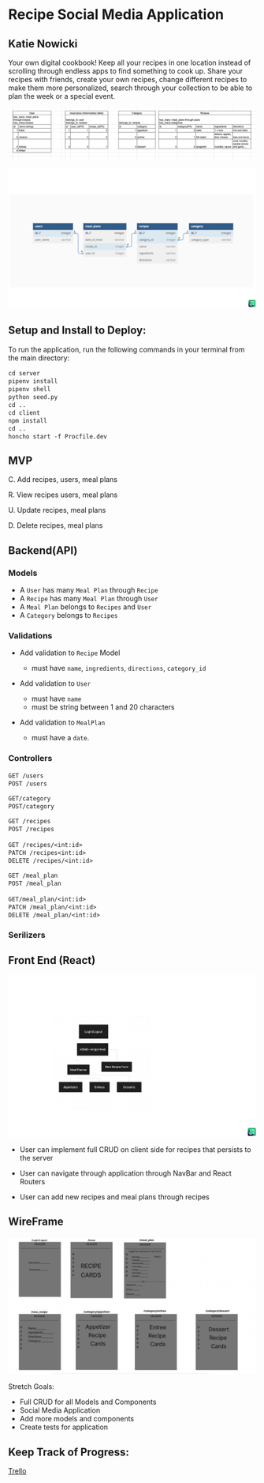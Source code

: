 # Recipe Social Media Application 
## Katie Nowicki


Your own digital cookbook! Keep all your recipes in one location instead of scrolling through endless apps to find something to cook up. Share your recipes with friends, create your own recipes, change different recipes to make them more personalized, search through your collection to be able to plan the week or a special event. 

![domain model](<capstone images - Imgur (4).png>)


![erd](<capstone images - Imgur (2).png>)


## Setup and Install to Deploy:


To run the application, run the following commands in your terminal from the main directory:
```
cd server
pipenv install 
pipenv shell 
python seed.py
cd ..
cd client
npm install
cd ..
honcho start -f Procfile.dev
```

## MVP 

C. Add recipes, users, meal plans 

R. View recipes users, meal plans

U. Update recipes, meal plans 

D. Delete recipes, meal plans

## Backend(API) 

### Models 
- A `User` has many `Meal Plan` through `Recipe`
- A `Recipe` has many `Meal Plan` through `User`
- A `Meal Plan` belongs to `Recipes` and `User`
- A `Category` belongs to `Recipes`

### Validations 
- Add validation to `Recipe` Model
    - must have `name`, `ingredients`, `directions`, `category_id`

- Add validation to `User`
    - must have `name` 
    - must be string between 1 and 20 characters

- Add validation to `MealPlan` 
    - must have a `date`.
 

### Controllers 

```
GET /users
POST /users
```
```
GET/category 
POST/category
```
```
GET /recipes
POST /recipes 

GET /recipes/<int:id>
PATCH /recipes<int:id>
DELETE /recipes/<int:id>
```
```
GET /meal_plan
POST /meal_plan 

GET/meal_plan/<int:id>
PATCH /meal_plan/<int:id> 
DELETE /meal_plan/<int:id>  
``` 

### Serilizers 

## Front End (React)
![component tree](<capstone images - Imgur.png>)

- User can implement full CRUD on client side for recipes that persists to the server

- User can navigate through application through NavBar and React Routers 

- User can add new recipes and meal plans through recipes 

## WireFrame 

![Wireframe](<capstone images - Imgur (5).png>)













Stretch Goals:

- Full CRUD for all Models and Components
- Social Media Application 
- Add more models and components
- Create tests for application


## Keep Track of Progress:
[Trello](https://trello.com/b/xDMt2Qhs/capstone2024)

